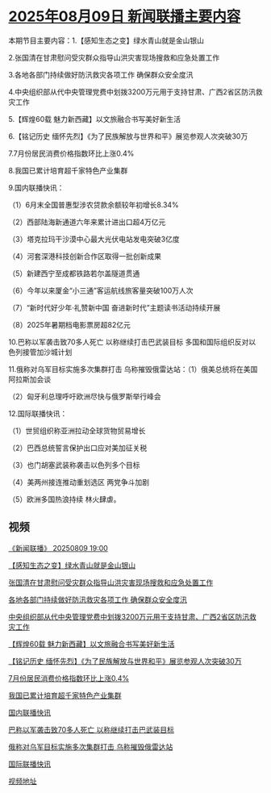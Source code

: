 # [2025年08月09日 新闻联播主要内容](https://tv.cctv.com/lm/xwlb/day/20250809.shtml)

本期节目主要内容：1.【感知生态之变】绿水青山就是金山银山

2.张国清在甘肃慰问受灾群众指导山洪灾害现场搜救和应急处置工作

3.各地各部门持续做好防汛救灾各项工作 确保群众安全度汛

4.中央组织部从代中央管理党费中划拨3200万元用于支持甘肃、广西2省区防汛救灾工作

5.【辉煌60载 魅力新西藏】以文旅融合书写美好新生活

6.【铭记历史 缅怀先烈】《为了民族解放与世界和平》展览参观人次突破30万

7.7月份居民消费价格指数环比上涨0.4%

8.我国已累计培育超千家特色产业集群

9.国内联播快讯：

（1）6月末全国普惠型涉农贷款余额较年初增长8.34%

（2）西部陆海新通道六年来累计进出口超4万亿元

（3）塔克拉玛干沙漠中心最大光伏电站发电突破3亿度

（4）河套深港科技创新合作区取得一批创新成果

（5）新建西宁至成都铁路若尔盖隧道贯通

（6）今年以来厦金“小三通”客运航线旅客量突破100万人次

（7）“新时代好少年·礼赞新中国 奋进新时代”主题读书活动持续开展

（8）2025年暑期档电影票房超82亿元

10.巴称以军袭击致70多人死亡 以称继续打击巴武装目标 多国和国际组织反对以色列接管加沙城计划

11.俄称对乌军目标实施多次集群打击 乌称摧毁俄雷达站：（1）俄美总统将在美国阿拉斯加会谈

（2）匈牙利总理呼吁欧洲尽快与俄罗斯举行峰会

12.国际联播快讯：

（1）世贸组织称亚洲拉动全球货物贸易增长

（2）巴西总统誓言保护出口应对美加征关税

（3）也门胡塞武装称袭击以色列多个目标

（4）美两州接连推动重划选区 两党争斗加剧

（5）欧洲多国热浪持续 林火肆虐。

## 视频

[《新闻联播》 20250809 19:00](https://tv.cctv.com/2025/08/09/VIDEGSnzOPcDyhkZEoZj5si9250809.shtml)

[【感知生态之变】绿水青山就是金山银山](https://tv.cctv.com/2025/08/09/VIDE9RZny2nUPlyeOvHdTZUr250809.shtml)

[张国清在甘肃慰问受灾群众指导山洪灾害现场搜救和应急处置工作](https://tv.cctv.com/2025/08/09/VIDEIT5dEpjPIuT9OLdvY4ie250809.shtml)

[各地各部门持续做好防汛救灾各项工作 确保群众安全度汛](https://tv.cctv.com/2025/08/09/VIDEOhTv7u7U6UMS6ofR4VZj250809.shtml)

[中央组织部从代中央管理党费中划拨3200万元用于支持甘肃、广西2省区防汛救灾工作](https://tv.cctv.com/2025/08/09/VIDESBFHZlUofbYC6saFIxkD250809.shtml)

[【辉煌60载 魅力新西藏】以文旅融合书写美好新生活](https://tv.cctv.com/2025/08/09/VIDEvN6bQKoRg5OjCvr2fvki250809.shtml)

[【铭记历史 缅怀先烈】《为了民族解放与世界和平》展览参观人次突破30万](https://tv.cctv.com/2025/08/09/VIDEsDZPdZF9EMSqhbo5bsGz250809.shtml)

[7月份居民消费价格指数环比上涨0.4%](https://tv.cctv.com/2025/08/09/VIDEZ8iiFWxGalwkDCOLp98o250809.shtml)

[我国已累计培育超千家特色产业集群](https://tv.cctv.com/2025/08/09/VIDEcflvq8zvgl1QEHiJhPwc250809.shtml)

[国内联播快讯](https://tv.cctv.com/2025/08/09/VIDEGDo0C4bxNbqCRUERDef3250809.shtml)

[巴称以军袭击致70多人死亡 以称继续打击巴武装目标](https://tv.cctv.com/2025/08/09/VIDEXFYkr8i8NnQxVDjTURx1250809.shtml)

[俄称对乌军目标实施多次集群打击 乌称摧毁俄雷达站](https://tv.cctv.com/2025/08/09/VIDEORCnhwo902GFlKRqH68E250809.shtml)

[国际联播快讯](https://tv.cctv.com/2025/08/09/VIDEqvvBaIo01FEuDniUrTru250809.shtml)

[视频地址](https://tv.cctv.com/lm/xwlb/day/20250809.shtml) 

